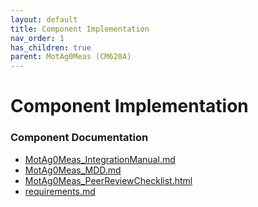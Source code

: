 ```yaml
---
layout: default
title: Component Implementation
nav_order: 1
has_children: true
parent: MotAg0Meas (CM620A)
---
```

# Component Implementation
### Component Documentation

- [MotAg0Meas_IntegrationManual.md](doc/MotAg0Meas_IntegrationManual.md)
- [MotAg0Meas_MDD.md](doc/MotAg0Meas_MDD.md)
- [MotAg0Meas_PeerReviewChecklist.html](doc/MotAg0Meas_PeerReviewChecklist.html)
- [requirements.md](doc/requirements.md)


